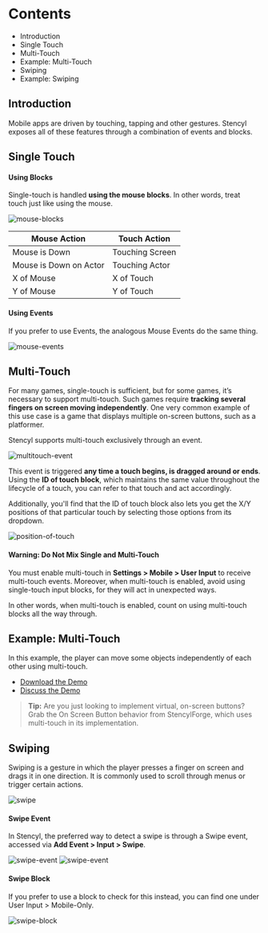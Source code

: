 # Contents

* Introduction
* Single Touch
* Multi-Touch
* Example: Multi-Touch
* Swiping
* Example: Swiping
 

## Introduction

Mobile apps are driven by touching, tapping and other gestures. Stencyl exposes all of these features through a combination of events and blocks.

 
## Single Touch

#### Using Blocks

Single-touch is handled **using the mouse blocks**. In other words, treat touch just like using the mouse.

![mouse-blocks](http://static.stencyl.com/help/images/mobile-input-1.png)

Mouse Action | Touch Action
--- | ---
Mouse is Down | Touching Screen
Mouse is Down on Actor | Touching Actor
X of Mouse | X of Touch
Y of Mouse | Y of Touch

#### Using Events

If you prefer to use Events, the analogous Mouse Events do the same thing.

![mouse-events](http://static.stencyl.com/help/images/mobile-input-2.png)


## Multi-Touch

For many games, single-touch is sufficient, but for some games, it’s necessary to support multi-touch. Such games require **tracking several fingers on screen moving independently**. One very common example of this use case is a game that displays multiple on-screen buttons, such as a platformer.

Stencyl supports multi-touch exclusively through an event.

![multitouch-event](http://static.stencyl.com/help/images/mobile-input-3.png)

This event is triggered **any time a touch begins, is dragged around or ends**. Using the **ID of touch block**, which maintains the same value throughout the lifecycle of a touch, you can refer to that touch and act accordingly. 

Additionally, you'll find that the ID of touch block also lets you get the X/Y positions of that particular touch by selecting those options from its dropdown.

![position-of-touch](https://raw.githubusercontent.com/Stencyl/stencylpedia/master/chapter-9/images/touch-1.png)

 
#### Warning: Do Not Mix Single and Multi-Touch
You must enable multi-touch in **Settings > Mobile > User Input** to receive multi-touch events. Moreover, when multi-touch is enabled, avoid using single-touch input blocks, for they will act in unexpected ways.

In other words, when multi-touch is enabled, count on using multi-touch blocks all the way through.
 

## Example: Multi-Touch

In this example, the player can move some objects independently of each other using multi-touch.

* [Download the Demo](http://community.stencyl.com/index.php?action=dlattach;topic=16105.0;attach=14613) 
* [Discuss the Demo](http://community.stencyl.com/index.php/topic,16105.0.html)

> **Tip:** Are you just looking to implement virtual, on-screen buttons? Grab the On Screen Button behavior from StencylForge, which uses multi-touch in its implementation.


## Swiping

Swiping is a gesture in which the player presses a finger on screen and drags it in one direction. It is commonly used to scroll through menus or trigger certain actions.

![swipe](http://static.stencyl.com/help/images/mobile-input-4.png)

#### Swipe Event
In Stencyl, the preferred way to detect a swipe is through a Swipe event, accessed via **Add Event > Input > Swipe**.

![swipe-event](http://static.stencyl.com/help/images/mobile-input-5.png)
![swipe-event](http://static.stencyl.com/help/images/mobile-input-6.png)

#### Swipe Block
If you prefer to use a block to check for this instead, you can find one under User Input > Mobile-Only.

![swipe-block](http://static.stencyl.com/help/images/mobile-input-7.png)

